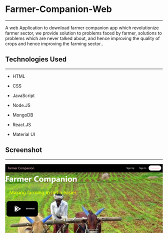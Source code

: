 <h1>Farmer-Companion-Web</h1>
<hr><p>A web Application to download farmer companion app which revolutionize farmer sector, we provide solution to problems faced by farmer, solutions to problems which are never talked about, and hence improving the quality of crops and hence improving the farming sector..</p><h2>Technologies Used</h2>
<hr><ul>
<li>HTML</li>
</ul><ul>
<li>CSS</li>
</ul><ul>
<li>JavaScript</li>
</ul><ul>
<li>Node.JS</li>
</ul><ul>
<li>MongoDB</li>
</ul><ul>
<li>React.JS</li>
</ul><ul>
 <li>Material UI</li>
 </ul>
<h2>Screenshot</h2>
<hr><img src="./Images/home.png" />
